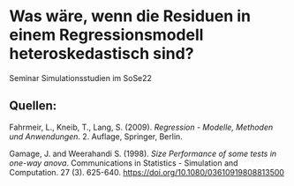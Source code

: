 # Was wäre, wenn die Residuen in einem Regressionsmodell heteroskedastisch sind?

Seminar Simulationsstudien im SoSe22

## Quellen:

Fahrmeir, L., Kneib, T., Lang, S. (2009). _Regression - Modelle, Methoden und Anwendungen_. 2. Auflage, Springer, Berlin.

Gamage, J. and Weerahandi S. (1998). _Size Performance of some tests in one-way anova_. Communications in Statistics - Simulation and Computation. 27 (3). 625-640. https://doi.org/10.1080/03610919808813500 
